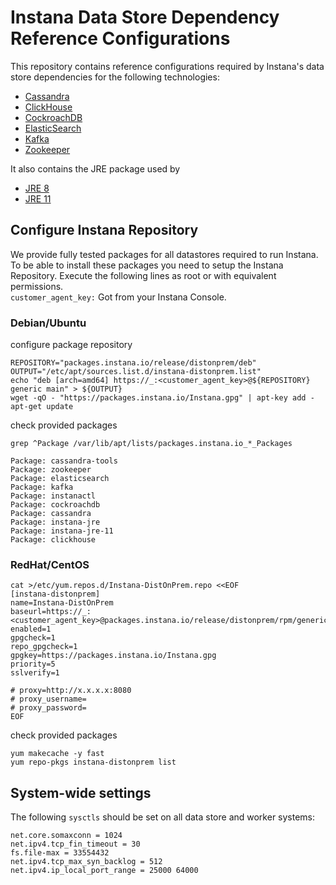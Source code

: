 # Instana Data Store Dependency Reference Configurations

This repository contains reference configurations required by Instana's data store dependencies for the following technologies:

- [Cassandra](cassandra)
- [ClickHouse](clickhouse)
- [CockroachDB](cockroachdb)
- [ElasticSearch](elasticsearch)
- [Kafka](kafka)
- [Zookeeper](zookeeper)

It also contains the JRE package used by

- [JRE 8](instana-jre-8)
- [JRE 11](instana-jre-11)

## Configure Instana Repository

We provide fully tested packages for all datastores required to run Instana. To be able to install these packages you need to setup the Instana Repository. Execute the following lines as root or with equivalent permissions.  
`customer_agent_key:` Got from your Instana Console.
### Debian/Ubuntu

configure package repository

```
REPOSITORY="packages.instana.io/release/distonprem/deb"
OUTPUT="/etc/apt/sources.list.d/instana-distonprem.list"
echo "deb [arch=amd64] https://_:<customer_agent_key>@${REPOSITORY} generic main" > ${OUTPUT}
wget -qO - "https://packages.instana.io/Instana.gpg" | apt-key add -
apt-get update
```

check provided packages

```
grep ^Package /var/lib/apt/lists/packages.instana.io_*_Packages

Package: cassandra-tools
Package: zookeeper
Package: elasticsearch
Package: kafka
Package: instanactl
Package: cockroachdb
Package: cassandra
Package: instana-jre
Package: instana-jre-11
Package: clickhouse
```

### RedHat/CentOS

```
cat >/etc/yum.repos.d/Instana-DistOnPrem.repo <<EOF
[instana-distonprem]
name=Instana-DistOnPrem
baseurl=https://_:<customer_agent_key>@packages.instana.io/release/distonprem/rpm/generic/x86_64
enabled=1
gpgcheck=1
repo_gpgcheck=1
gpgkey=https://packages.instana.io/Instana.gpg
priority=5
sslverify=1

# proxy=http://x.x.x.x:8080
# proxy_username=
# proxy_password=
EOF
```

check provided packages

```
yum makecache -y fast
yum repo-pkgs instana-distonprem list
```

## System-wide settings

The following `sysctls` should be set on all data store and worker systems:

```
net.core.somaxconn = 1024
net.ipv4.tcp_fin_timeout = 30
fs.file-max = 33554432
net.ipv4.tcp_max_syn_backlog = 512
net.ipv4.ip_local_port_range = 25000 64000
```
